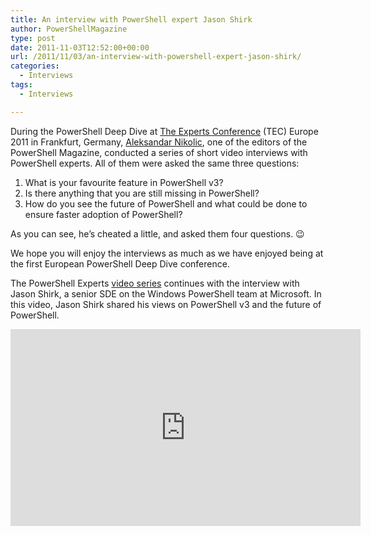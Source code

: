 ```yaml
---
title: An interview with PowerShell expert Jason Shirk
author: PowerShellMagazine
type: post
date: 2011-11-03T12:52:00+00:00
url: /2011/11/03/an-interview-with-powershell-expert-jason-shirk/
categories:
  - Interviews
tags:
  - Interviews

---
```

During the PowerShell Deep Dive at [The Experts Conference][1] (TEC) Europe 2011 in Frankfurt, Germany, [Aleksandar Nikolic][2], one of the editors of the PowerShell Magazine, conducted a series of short video interviews with PowerShell experts. All of them were asked the same three questions:

  1. What is your favourite feature in PowerShell v3?
  2. Is there anything that you are still missing in PowerShell?
  3. How do you see the future of PowerShell and what could be done to ensure faster adoption of PowerShell?

As you can see, he&#8217;s cheated a little, and asked them four questions. 😉

We hope you will enjoy the interviews as much as we have enjoyed being at the first European PowerShell Deep Dive conference.

The PowerShell Experts [video series][3] continues with the interview with Jason Shirk, a senior SDE on the Windows PowerShell team at Microsoft. In this video, Jason Shirk shared his views on PowerShell v3 and the future of PowerShell.

<p align="center">
  <iframe src="http://www.youtube.com/embed/KMdq31XEcq4?hd=1" frameborder="0" width="560" height="315"></iframe>
</p>

[1]: http://theexpertsconference.com/
[2]: http://powershellers.blogspot.com
[3]: /categories/interviews